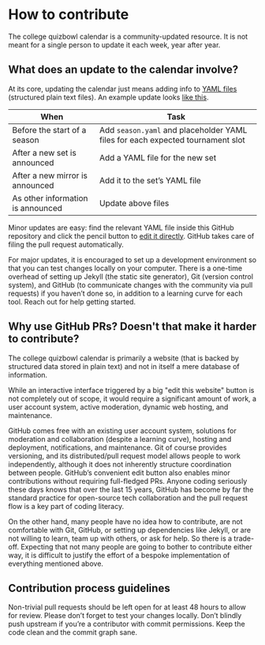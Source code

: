 # How to contribute

The college quizbowl calendar is a community-updated resource. It is not meant for a single person to update it each week, year after year.

## What does an update to the calendar involve?

At its core, updating the calendar just means adding info to [YAML files](https://learnxinyminutes.com/docs/yaml/) (structured plain text files). An example update looks [like this](https://github.com/quizbowl/collegecalendar/commit/34eaa5f0d).

When | Task
-|-
Before the start of a season | Add `season.yaml` and placeholder YAML files for each expected tournament slot
After a new set is announced | Add a YAML file for the new set
After a new mirror is announced | Add it to the set’s YAML file
As other information is announced | Update above files

Minor updates are easy: find the relevant YAML file inside this GitHub repository and click the pencil button to [edit it directly](https://docs.github.com/en/repositories/working-with-files/managing-files/editing-files#editing-files-in-another-users-repository). GitHub takes care of filing the pull request automatically.

For major updates, it is encouraged to set up a development environment so that you can test changes locally on your computer. There is a one-time overhead of setting up Jekyll (the static site generator), Git (version control system), and GitHub (to communicate changes with the community via pull requests) if you haven’t done so, in addition to a learning curve for each tool. Reach out for help getting started.

## Why use GitHub PRs? Doesn't that make it harder to contribute?

The college quizbowl calendar is primarily a website (that is backed by structured data stored in plain text) and not in itself a mere database of information.

While an interactive interface triggered by a big "edit this website" button is not completely out of scope, it would require a significant amount of work, a user account system, active moderation, dynamic web hosting, and maintenance.

GitHub comes free with an existing user account system, solutions for moderation and collaboration (despite a learning curve), hosting and deployment, notifications, and maintenance. Git of course provides versioning, and its distributed/pull request model allows people to work independently, although it does not inherently structure coordination between people. GitHub’s convenient edit button also enables minor contributions without requiring full-fledged PRs.
Anyone coding seriously these days knows that over the last 15 years, GitHub has become by far the standard practice for open-source tech collaboration and the pull request flow is a key part of coding literacy.

On the other hand, many people have no idea how to contribute, are not comfortable with Git, GitHub, or setting up dependencies like Jekyll, or are not willing to learn, team up with others, or ask for help.
So there is a trade-off. Expecting that not many people are going to bother to contribute either way, it is difficult to justify the effort of a bespoke implementation of everything mentioned above.

## Contribution process guidelines

Non-trivial pull requests should be left open for at least 48 hours to allow for review. Please don’t forget to test your changes locally. Don’t blindly push upstream if you’re a contributor with commit permissions. Keep the code clean and the commit graph sane.
